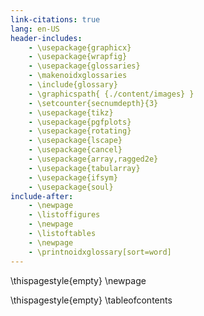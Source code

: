 ```yaml
---
link-citations: true
lang: en-US
header-includes:
    - \usepackage{graphicx}
    - \usepackage{wrapfig}
    - \usepackage{glossaries}
    - \makenoidxglossaries
    - \include{glossary}
    - \graphicspath{ {./content/images} }
    - \setcounter{secnumdepth}{3}
    - \usepackage{tikz}
    - \usepackage{pgfplots}
    - \usepackage{rotating}
    - \usepackage{lscape}
    - \usepackage{cancel}
    - \usepackage{array,ragged2e}
    - \usepackage{tabularray}
    - \usepackage{ifsym}
    - \usepackage{soul}
include-after:
    - \newpage
    - \listoffigures
    - \newpage
    - \listoftables
    - \newpage
    - \printnoidxglossary[sort=word]
---
```



\thispagestyle{empty}
\newpage

\thispagestyle{empty}
\tableofcontents
